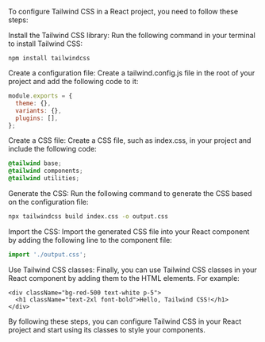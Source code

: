 To configure Tailwind CSS in a React project, you need to follow these steps:

Install the Tailwind CSS library: Run the following command in your terminal to install Tailwind CSS:

```
npm install tailwindcss
```

Create a configuration file: Create a tailwind.config.js file in the root of your project and add the following code to it:

```javascript
module.exports = {
  theme: {},
  variants: {},
  plugins: [],
};
```

Create a CSS file: Create a CSS file, such as index.css, in your project and include the following code:

```css
@tailwind base;
@tailwind components;
@tailwind utilities;
```

Generate the CSS: Run the following command to generate the CSS based on the configuration file:

```bash
npx tailwindcss build index.css -o output.css
```

Import the CSS: Import the generated CSS file into your React component by adding the following line to the component file:

```javascript
import './output.css';
```

Use Tailwind CSS classes: Finally, you can use Tailwind CSS classes in your React component by adding them to the HTML elements. For example:

```
<div className="bg-red-500 text-white p-5">
  <h1 className="text-2xl font-bold">Hello, Tailwind CSS!</h1>
</div>
```

By following these steps, you can configure Tailwind CSS in your React project and start using its classes to style your components.
